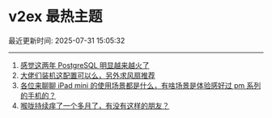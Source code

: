 # v2ex 最热主题

最近更新时间: 2025-07-31 15:05:32

--- 
1. [感觉这两年 PostgreSQL 明显越来越火了](https://www.v2ex.com/t/1148894) 
2. [大佬们装机这配置可以么，另外求风扇推荐](https://www.v2ex.com/t/1148901) 
3. [各位来聊聊 iPad mini 的使用场景都是什么，有啥场景是体验感好过 pm 系列的手机的？](https://www.v2ex.com/t/1148920) 
4. [喉咙持续痒了一个多月了，有没有这样的朋友？](https://www.v2ex.com/t/1148938) 
